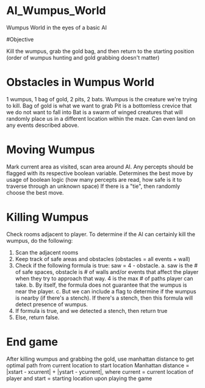 # AI_Wumpus_World

Wumpus World in the eyes of a basic AI

#Objective

Kill the wumpus, grab the gold bag, and then return to the starting position (order of wumpus hunting and gold grabbing doesn't matter)

# Obstacles in Wumpus World

1 wumpus, 1 bag of gold, 2 pits, 2 bats.
Wumpus is the creature we're trying to kill.
Bag of gold is what we want to grab
Pit is a bottomless crevice that we do not want to fall into
Bat is a swarm of winged creatures that will randomly place us in a different location within the maze.  Can even land on any events described above.

# Moving Wumpus

Mark current area as visited, scan area around AI.  Any percepts should be flagged with its respective boolean variable.
Determines the best move by usage of boolean logic (how many percepts are read, how safe is it to traverse through an unknown space)
If there is a "tie", then randomly choose the best move. 

# Killing Wumpus

Check rooms adjacent to player.  To determine if the AI can certainly kill the wumpus, do the following:
1. Scan the adjacent rooms
2. Keep track of safe areas and obstacles (obstacles = all events + wall)
3. Check if the following formula is true: saw = 4 - obstacle.
	a. saw is the # of safe spaces, obstacle is # of walls and/or events that affect the player when they try to approach that way.  4 is the max # of paths player can take.
	b. By itself, the formula does not guarantee that the wumpus is near the player.
	c. But we can include a flag to determine if the wumpus is nearby (if there's a stench).  If there's a stench, then this formula will detect presence of wumpus.
4. If formula is true, and we detected a stench, then return true
5. Else, return false.

# End game

After killing wumpus and grabbing the gold, use manhattan distance to get optimal path from current location to start location
Manhattan distance = |xstart - xcurrent| + |ystart - ycurrent|, where current = current location of player and start = starting location upon playing the game

